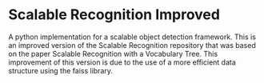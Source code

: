 # Scalable Recognition Improved
A python implementation for a scalable object detection framework. This is an improved version of the Scalable Recognition repository that was based on the paper Scalable Recognition with a Vocabulary Tree. This improvement of this version is due to the use of a more efficient data structure using the faiss library.
